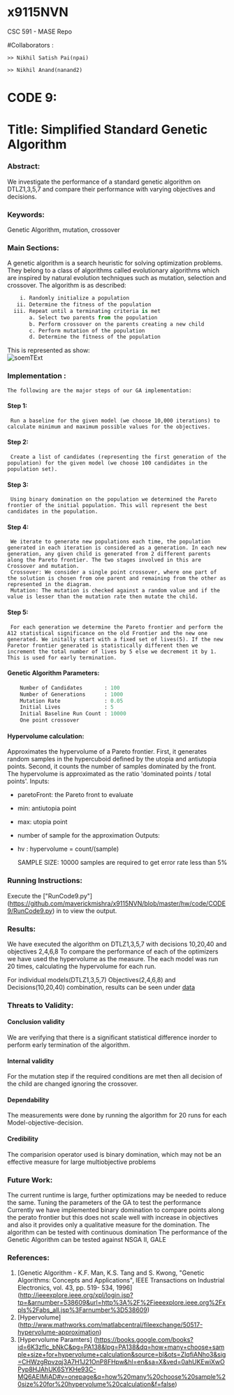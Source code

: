 # x9115NVN
CSC 591 - MASE Repo

#Collaborators :

	>> Nikhil Satish Pai(npai)

	>> Nikhil Anand(nanand2) 

# CODE 9:   
# Title: Simplified Standard Genetic Algorithm

### Abstract:   
We investigate the performance of a standard genetic algorithm on DTLZ1,3,5,7 and compare their performance with varying objectives and decisions. 

### Keywords:    
Genetic Algorithm, mutation, crossover

### Main Sections:   
  A genetic algorithm is a search heuristic for solving optimization problems. They belong to a class of algorithms called evolutionary algorithms which are inspired by natural evolution techniques such as mutation, selection and crossover.
  The algorithm is as described:     
```python
    i. Randomly initialize a population     
   ii. Determine the fitness of the population      
  iii. Repeat until a terminating criteria is met        
       a. Select two parents from the population         
       b. Perform crossover on the parents creating a new child        
       c. Perform mutation of the population             
       d. Determine the fitness of the population          
```     
This is represented as show:      
![soemTExt](./img/GA_WORKING.png)


### Implementation :     
    The following are the major steps of our GA implementation:    
#### Step 1: 
     Run a baseline for the given model (we choose 10,000 iterations) to calculate minimum and maximum possible values for the objectives.
#### Step 2: 
     Create a list of candidates (representing the first generation of the population) for the given model (we choose 100 candidates in the population set).
#### Step 3:   
     Using binary domination on the population we determined the Pareto frontier of the initial population. This will represent the best candidates in the population.

#### Step 4:    
     We iterate to generate new populations each time, the population generated in each iteration is considered as a generation. In each new generation, any given child is generated from 2 different parents along the Pareto frontier. The two stages involved in this are Crossover and mutation.
     Crossover: We consider a single point crossover, where one part of the solution is chosen from one parent and remaining from the other as represented in the diagram.
     Mutation: The mutation is checked against a random value and if the value is lesser than the mutation rate then mutate the child.

#### Step 5:        
     For each generation we determine the Pareto frontier and perform the A12 statistical significance on the old Frontier and the new one generated. We initally start with a fixed set of lives(5). If the new Paretor frontier generated is statistically different then we increment the total number of lives by 5 else we decrement it by 1. This is used for early termination.

#### Genetic Algorithm Parameters:
```python   
    Number of Candidates       : 100     
    Number of Generations      : 1000
    Mutation Rate              : 0.05     
    Initial Lives              : 5
    Initial Baseline Run Count : 10000 
    One point crossover
```
#### Hypervolume calculation: 
   Approximates the hypervolume of a Pareto frontier. First, it generates random samples in the hypercuboid defined by the utopia and antiutopia
 points. Second, it counts the number of samples dominated by the front. The hypervolume is approximated as the ratio 'dominated points / total 
 points'. 
 Inputs: 
 - paretoFront: the Pareto front to evaluate 
 - min: antiutopia point 
 - max: utopia point 
 - number of sample for the approximation
 Outputs: 
 - hv : hypervolume = count/(sample)        

   SAMPLE SIZE:
   10000 samples are required to get error rate less than 5%
  
### Running Instructions:    
  Execute the ["RunCode9.py"] (https://github.com/maverickmishra/x9115NVN/blob/master/hw/code/CODE9/RunCode9.py) in to view the output.     


### Results:  
  We have executed the algorithm on DTLZ1,3,5,7 with decisions 10,20,40 and objectives 2,4,6,8 
  To compare the performance of each of the optimizers we have used the hypervolume as the measure. The each model was run 20 times, calculating the hypervolume for each run.




  For individual models(DTLZ1,3,5,7) Objectives(2,4,6,8) and Decisions(10,20,40) combination, results can be seen under [data](https://github.com/maverickmishra/x9115NVN/tree/master/hw/code/CODE9/data)


### Threats to Validity:   
#### Conclusion validity
  We are verifying that there is a significant statistical difference inorder to perform early termination of the algorithm.

#### Internal validity
  For the mutation step if the required conditions are met then all decision of the child are changed ignoring the crossover.

#### Dependability
 The measurements were done by running the algorithm for 20 runs for each Model-objective-decision.

#### Credibility    
 The comparision operator used is binary domination, which may not be an effective measure for large multiobjective problems

### Future Work:   
  The current runtime is large, further optimizations may be needed to reduce the same.
  Tuning the parameters of the GA to test the performance 
  Currently we have implemented binary domination to compare points along the perato frontier but this does not scale well with increase in objectives and also it provides only a qualitative measure for the domination. The algorithm can be tested with continuous domination
  The performance of the Genetic Algorithm can be tested against NSGA II, GALE


### References:          
1. [Genetic Algorithm - K.F. Man, K.S. Tang and S. Kwong, "Genetic Algorithms: Concepts and Applications", IEEE Transactions on Industrial Electronics, vol. 43, pp. 519- 534, 1996] (http://ieeexplore.ieee.org/xpl/login.jsp?tp=&arnumber=538609&url=http%3A%2F%2Fieeexplore.ieee.org%2Fxpls%2Fabs_all.jsp%3Farnumber%3D538609)
2. [Hypervolume] (http://www.mathworks.com/matlabcentral/fileexchange/50517-hypervolume-approximation)
3. [Hypervolume Paramters] (https://books.google.com/books?id=6K3zflc_bNkC&pg=PA138&lpg=PA138&dq=how+many+choose+sample+size+for+hypervolume+calculation&source=bl&ots=ZlqfiANho3&sig=CHWzgRpvzqj3A7H1J21OnP8FHpw&hl=en&sa=X&ved=0ahUKEwiXwOPyp8HJAhUK6SYKHe93C-MQ6AEIMjAD#v=onepage&q=how%20many%20choose%20sample%20size%20for%20hypervolume%20calculation&f=false)
